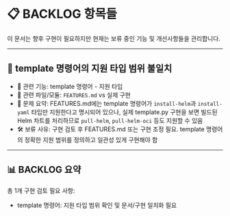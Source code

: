 # 📋 BACKLOG 항목들

이 문서는 향후 구현이 필요하지만 현재는 보류 중인 기능 및 개선사항들을 관리합니다.

---

## 🚨 template 명령어의 지원 타입 범위 불일치

- 📌 관련 기능: template 명령어 - 지원 타입
- 📁 관련 파일/모듈: `FEATURES.md` vs 실제 구현
- 📎 문제 요약: FEATURES.md에는 template 명령어가 `install-helm`과 `install-yaml` 타입만 지원한다고 명시되어 있으나, 실제 template.py 구현을 보면 빌드된 Helm 차트를 처리하므로 `pull-helm`, `pull-helm-oci` 등도 지원할 수 있음
- 🛠️ 보류 사유: 구현 검토 후 FEATURES.md 또는 구현 조정 필요. template 명령어의 정확한 지원 범위를 정의하고 일관성 있게 구현해야 함

---

## 📊 BACKLOG 요약

총 1개 구현 검토 필요 사항:
- template 명령어: 지원 타입 범위 확인 및 문서/구현 일치화 필요